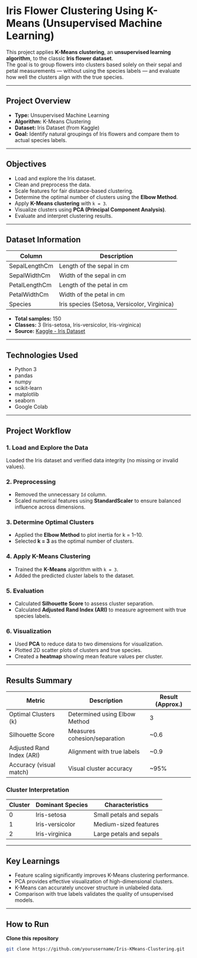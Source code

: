 # Iris Flower Clustering Using K-Means (Unsupervised Machine Learning)

This project applies **K-Means clustering**, an **unsupervised learning algorithm**, to the classic **Iris flower dataset**.  
The goal is to group flowers into clusters based solely on their sepal and petal measurements — without using the species labels — and evaluate how well the clusters align with the true species.

---

## Project Overview
- **Type:** Unsupervised Machine Learning  
- **Algorithm:** K-Means Clustering  
- **Dataset:** Iris Dataset (from Kaggle)  
- **Goal:** Identify natural groupings of Iris flowers and compare them to actual species labels.

---

## Objectives
- Load and explore the Iris dataset.  
- Clean and preprocess the data.  
- Scale features for fair distance-based clustering.  
- Determine the optimal number of clusters using the **Elbow Method**.  
- Apply **K-Means clustering** with `k = 3`.  
- Visualize clusters using **PCA (Principal Component Analysis)**.  
- Evaluate and interpret clustering results.

---

## Dataset Information

| Column | Description |
|--------|--------------|
| SepalLengthCm | Length of the sepal in cm |
| SepalWidthCm  | Width of the sepal in cm |
| PetalLengthCm | Length of the petal in cm |
| PetalWidthCm  | Width of the petal in cm |
| Species       | Iris species (Setosa, Versicolor, Virginica) |

- **Total samples:** 150  
- **Classes:** 3 (Iris-setosa, Iris-versicolor, Iris-virginica)  
- **Source:** [Kaggle - Iris Dataset](https://www.kaggle.com/uciml/iris)

---

## Technologies Used
- Python 3  
- pandas  
- numpy  
- scikit-learn  
- matplotlib  
- seaborn  
- Google Colab

---

## Project Workflow

### 1. Load and Explore the Data
Loaded the Iris dataset and verified data integrity (no missing or invalid values).

### 2. Preprocessing
- Removed the unnecessary `Id` column.  
- Scaled numerical features using **StandardScaler** to ensure balanced influence across dimensions.

### 3. Determine Optimal Clusters
- Applied the **Elbow Method** to plot inertia for k = 1–10.  
- Selected **k = 3** as the optimal number of clusters.

### 4. Apply K-Means Clustering
- Trained the **K-Means** algorithm with `k = 3`.  
- Added the predicted cluster labels to the dataset.

### 5. Evaluation
- Calculated **Silhouette Score** to assess cluster separation.  
- Calculated **Adjusted Rand Index (ARI)** to measure agreement with true species labels.

### 6. Visualization
- Used **PCA** to reduce data to two dimensions for visualization.  
- Plotted 2D scatter plots of clusters and true species.  
- Created a **heatmap** showing mean feature values per cluster.

---

## Results Summary

| Metric | Description | Result (Approx.) |
|---------|--------------|------------------|
| Optimal Clusters (k) | Determined using Elbow Method | 3 |
| Silhouette Score | Measures cohesion/separation | ~0.6 |
| Adjusted Rand Index (ARI) | Alignment with true labels | ~0.9 |
| Accuracy (visual match) | Visual cluster accuracy | ~95% |

### Cluster Interpretation

| Cluster | Dominant Species | Characteristics |
|----------|------------------|-----------------|
| 0 | Iris-setosa | Small petals and sepals |
| 1 | Iris-versicolor | Medium-sized features |
| 2 | Iris-virginica | Large petals and sepals |

---

## Key Learnings
- Feature scaling significantly improves K-Means clustering performance.  
- PCA provides effective visualization of high-dimensional clusters.  
- K-Means can accurately uncover structure in unlabeled data.  
- Comparison with true labels validates the quality of unsupervised models.

---



## How to Run

**Clone this repository**
   ```bash
   git clone https://github.com/yourusername/Iris-KMeans-Clustering.git

